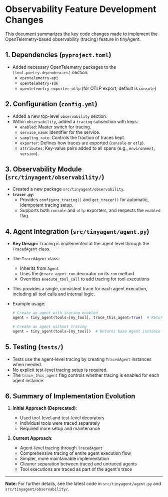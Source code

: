# Observability Feature Development Changes

This document summarizes the key code changes made to implement the OpenTelemetry-based observability (tracing) feature in tinyAgent.

## 1. Dependencies (`pyproject.toml`)

- Added necessary OpenTelemetry packages to the `[tool.poetry.dependencies]` section:
  - `opentelemetry-api`
  - `opentelemetry-sdk`
  - `opentelemetry-exporter-otlp` (for OTLP export; default is `console`)

## 2. Configuration (`config.yml`)

- Added a new top-level `observability` section.
- Within `observability`, added a `tracing` subsection with keys:
  - `enabled`: Master switch for tracing.
  - `service_name`: Identifier for the service.
  - `sampling_rate`: Controls the fraction of traces kept.
  - `exporter`: Defines how traces are exported (`console` or `otlp`).
  - `attributes`: Key-value pairs added to all spans (e.g., `environment`, `version`).

## 3. Observability Module (`src/tinyagent/observability/`)

- Created a new package `src/tinyagent/observability`.
- **`tracer.py`**:
  - Provides `configure_tracing()` and `get_tracer()` for automatic, idempotent tracing setup.
  - Supports both `console` and `otlp` exporters, and respects the `enabled` flag.

## 4. Agent Integration (`src/tinyagent/agent.py`)

- **Key Design:** Tracing is implemented at the agent level through the `TracedAgent` class.
- The `TracedAgent` class:
  - Inherits from `Agent`
  - Uses the `@trace_agent_run` decorator on its `run` method
  - Overrides `execute_tool_call` to add tracing for tool executions
- This provides a single, consistent trace for each agent execution, including all tool calls and internal logic.
- Example usage:

  ```python
  # Create an agent with tracing enabled
  agent = tiny_agent(tools=[my_tool], trace_this_agent=True)  # Returns TracedAgent instance

  # Create an agent without tracing
  agent = tiny_agent(tools=[my_tool])  # Returns base Agent instance
  ```

## 5. Testing (`tests/`)

- Tests use the agent-level tracing by creating `TracedAgent` instances when needed.
- No explicit test-level tracing setup is required.
- The `trace_this_agent` flag controls whether tracing is enabled for each agent instance.

## 6. Summary of Implementation Evolution

1. **Initial Approach (Deprecated)**:

   - Used tool-level and test-level decorators
   - Individual tools were traced separately
   - Required more setup and maintenance

2. **Current Approach**:
   - Agent-level tracing through `TracedAgent`
   - Comprehensive tracing of entire agent execution flow
   - Simpler, more maintainable implementation
   - Cleaner separation between traced and untraced agents
   - Tool executions are traced as part of the agent's trace

---

**Note:** For further details, see the latest code in `src/tinyagent/agent.py` and `src/tinyagent/observability/`.
